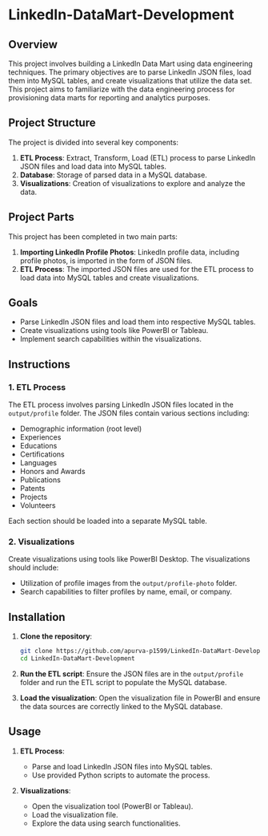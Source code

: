 # LinkedIn-DataMart-Development

## Overview
This project involves building a LinkedIn Data Mart using data engineering techniques. The primary objectives are to parse LinkedIn JSON files, load them into MySQL tables, and create visualizations that utilize the data set. This project aims to familiarize with the data engineering process for provisioning data marts for reporting and analytics purposes.
## Project Structure
The project is divided into several key components:

1. **ETL Process**: Extract, Transform, Load (ETL) process to parse LinkedIn JSON files and load data into MySQL tables.
2. **Database**: Storage of parsed data in a MySQL database.
3. **Visualizations**: Creation of visualizations to explore and analyze the data.
## Project Parts
This project has been completed in two main parts:

1. **Importing LinkedIn Profile Photos**: LinkedIn profile data, including profile photos, is imported in the form of JSON files.
2. **ETL Process**: The imported JSON files are used for the ETL process to load data into MySQL tables and create visualizations.
## Goals

- Parse LinkedIn JSON files and load them into respective MySQL tables.
- Create visualizations using tools like PowerBI or Tableau.
- Implement search capabilities within the visualizations.
## Instructions

### 1. ETL Process

The ETL process involves parsing LinkedIn JSON files located in the `output/profile` folder. The JSON files contain various sections including:

- Demographic information (root level)
- Experiences
- Educations
- Certifications
- Languages
- Honors and Awards
- Publications
- Patents
- Projects
- Volunteers

Each section should be loaded into a separate MySQL table.

### 2. Visualizations

Create visualizations using tools like PowerBI Desktop. The visualizations should include:

- Utilization of profile images from the `output/profile-photo` folder.
- Search capabilities to filter profiles by name, email, or company.

## Installation

1. **Clone the repository**:
   ```bash
   git clone https://github.com/apurva-p1599/LinkedIn-DataMart-Development.git
   cd LinkedIn-DataMart-Development
   ```
2. **Run the ETL script**:
   Ensure the JSON files are in the `output/profile` folder and run the ETL script to populate the MySQL database.

3. **Load the visualization**:
   Open the visualization file in PowerBI and ensure the data sources are correctly linked to the MySQL database.

## Usage

1. **ETL Process**:
   - Parse and load LinkedIn JSON files into MySQL tables.
   - Use provided Python scripts to automate the process.

2. **Visualizations**:
   - Open the visualization tool (PowerBI or Tableau).
   - Load the visualization file.
   - Explore the data using search functionalities.
